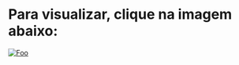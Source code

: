 <h1>Para visualizar, clique na imagem abaixo:</h1>


[![Foo](https://prototipo-maps--daionepavan.repl.co/content/images/googleMaps.PNG)](https://prototipo-maps--daionepavan.repl.co)

